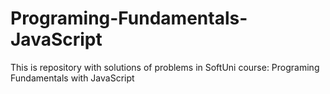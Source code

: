 # Programing-Fundamentals-JavaScript
This is repository with solutions of problems in SoftUni course: Programing Fundamentals with JavaScript
